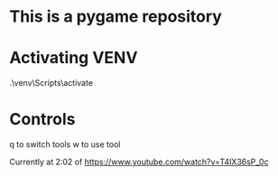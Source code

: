 # This is a pygame repository


# Activating VENV
.\venv\Scripts\activate

# Controls
q to switch tools
w to use tool

Currently at 2:02 of https://www.youtube.com/watch?v=T4IX36sP_0c